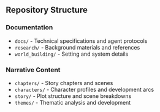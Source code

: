 ## Repository Structure
### Documentation
- `docs/` - Technical specifications and agent protocols
- `research/` - Background materials and references
- `world_building/` - Setting and system details
### Narrative Content
- `chapters/` - Story chapters and scenes
- `characters/` - Character profiles and development arcs
- `story/` - Plot structure and scene breakdowns
- `themes/` - Thematic analysis and development
